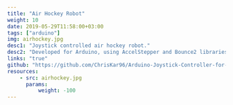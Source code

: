 ```yaml
---
title: "Air Hockey Robot"
weight: 10 
date: 2019-05-29T11:58:00+03:00
tags: ["arduino"]
img: airhockey.jpg
desc1: "Joystick controlled air hockey robot."
desc2: "Developed for Arduino, using AccelStepper and Bounce2 libraries."
links: "true"
github: "https://github.com/ChrisKar96/Arduino-Joystick-Controller-for-Stepper-Motors"
resources:
    - src: airhockey.jpg
      params:
          weight: -100
---
```

